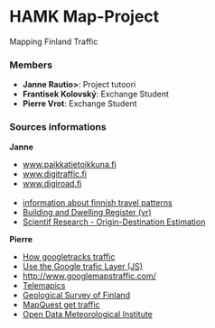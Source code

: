 # HAMK Map-Project
Mapping Finland Traffic

### Members
<ul>
  <li><b>Janne Rautio></b>: Project tutoori</li>
  <li><b>Frantisek Kolovský</b>: Exchange Student</li>
  <li><b>Pierre Vrot</b>: Exchange Student</li>
</ul>

### Sources informations

<b> Janne </b>
<ul>
  <li><a href="www.paikkatietoikkuna.fi">www.paikkatietoikkuna.fi</a><br></li>
  <li><a href="www.digitraffic.fi">www.digitraffic.fi</a><br></li>
  <li><a href="www.digiroad.fi">www.digiroad.fi</a><br></li><br>
  <li><a href="http://portal.liikennevirasto.fi/sivu/www/e/fta/research_development/national_travel_survey/results">information about finnish travel patterns</li>
  <li><a href="http://www.vrk.fi/default.aspx?id=40">Building and Dwelling Register (vr)</a></li>
  <li><a href="http://www.scirp.org/journal/articles.aspx?searchCode=+Origin-Destination+Estimation&searchField=keyword&page=1&SKID=0">Scientif Research - Origin-Destination Estimation</a></li>
</ul>

<b> Pierre </b>
<ul>
  <li><a href="https://www.ncta.com/platform/broadband-internet/how-google-tracks-traffic/">How googletracks traffic</a></li>
  <li><a href="https://developers.google.com/maps/documentation/javascript/examples/layer-traffic">Use the Google trafic Layer (JS)</a></li>
  <li><a href="http://www.googlemapstraffic.com/">http://www.googlemapstraffic.com/</a></li>
  <li><a href="http://telemapics.com/">Telemapics</a></li>
  <li><a href="http://en.gtk.fi/informationservices/interface_services/"> Geological Survey of Finland</a></li>
  <li><a href="http://www.mapquestapi.com/traffic/">MapQuest get traffic</a></li>
  <li><a href="http://en.ilmatieteenlaitos.fi/open-data-manual">Open Data Meteorological Institute</a></li>
</ul>


